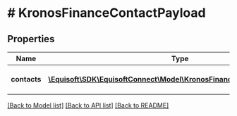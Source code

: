# # KronosFinanceContactPayload

## Properties

Name | Type | Description | Notes
------------ | ------------- | ------------- | -------------
**contacts** | [**\Equisoft\SDK\EquisoftConnect\Model\KronosFinanceContactPayloadItem[]**](KronosFinanceContactPayloadItem.md) | Contacts of the payload. | [optional]

[[Back to Model list]](../../README.md#models) [[Back to API list]](../../README.md#endpoints) [[Back to README]](../../README.md)
